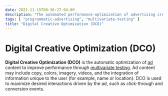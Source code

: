 ```yaml
---
date: 2021-11-15T08:36:27-04:00
description: "The automated performance-optimization of advertising creative"
tags: [ "programmatic-advertising", "multivariate-testing" ]
title: "Digital Creative Optimization (DCO)"
---
```


# Digital Creative Optimization (DCO)

**Digital Creative Optimization (DCO)** is the automatic optimization of [ad](advertising.md) content to improve performance through [multivariate testing](multivariate-testing.md). Ad content may include copy, colors, imagery, videos, and the integration of information unique to the user (for example, name or location). DCO is used to maximize desired interactions driven by the ad, such as click-through and conversion events.
